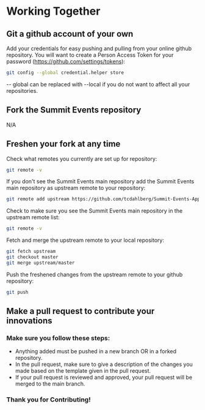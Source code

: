 # Working Together

## Git a github account of your own

Add your credentials for easy pushing and pulling from your online github repository. You will want to create a Person Access Token for your password (https://github.com/settings/tokens):

```bash
git config --global credential.helper store
```

-- global can be replaced with --local if you do not want to affect all your repositories.
## Fork the Summit Events repository

N/A

## Freshen your fork at any time

Check what remotes you currently are set up for repository:

```bash
git remote -v
```

If you don't see the Summit Events main repository add the Summit Events main repository as upstream remote to your repository:

```bash
git remote add upstream https://github.com/tcdahlberg/Summit-Events-App.git
```

Check to make sure you see the Summit Events main repository in the upstream remote list:

```bash
git remote -v
```

Fetch and merge the upstream remote to your local repository:

```bash
git fetch upstream
git checkout master
git merge upstream/master
```

Push the freshened changes from the upstream remote to your github repository:
```bash
git push
```


## Make a pull request to contribute your innovations

### Make sure you follow these steps:

- Anything added must be pushed in a new branch OR in a forked repository.
- In the pull request, make sure to give a description of the changes you made based on the template given in the pull request.
- If your pull request is reviewed and approved, your pull request will be merged to the main branch.
### Thank you for Contributing!
